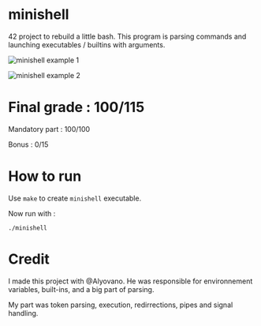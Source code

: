 # minishell
42 project to rebuild a little bash. This program is parsing commands and launching executables / builtins with arguments.


![minishell example 1](https://i.ibb.co/hFH9sMw/minishell.png)

![minishell example 2](https://i.ibb.co/HGR9Sm9/minishell2.png)

# Final grade : 100/115

Mandatory part : 100/100

Bonus : 0/15

# How to run

Use `make` to create `minishell` executable.

Now run with :

```
./minishell
```

# Credit

I made this project with @Alyovano.
He was responsible for environnement variables, built-ins, and a big part of parsing.

My part was token parsing, execution, redirrections, pipes and signal handling.